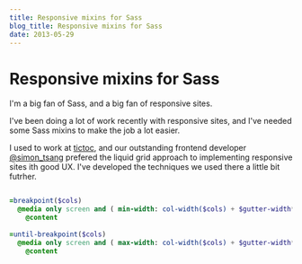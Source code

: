```yaml
---
title: Responsive mixins for Sass
blog_title: Responsive mixins for Sass
date: 2013-05-29
---
```


# Responsive mixins for Sass

I'm a big fan of Sass, and a big fan of responsive sites.

I've been doing a lot of work recently with responsive sites, and I've needed some Sass mixins to make the job a lot easier.

I used to work at [tictoc](http://www.tictocfamily.com), and our outstanding frontend developer [@simon_tsang](https://www.twitter.com/simon_tsang) prefered the liquid grid approach to implementing responsive sites ith good UX. I've developed the techniques we used there a little bit futrher.

~~~ sass

=breakpoint($cols)
  @media only screen and ( min-width: col-width($cols) + $gutter-width*2 )
    @content
    
=until-breakpoint($cols)
  @media only screen and ( max-width: col-width($cols) + $gutter-width*2 - 1px )
    @content
~~~
